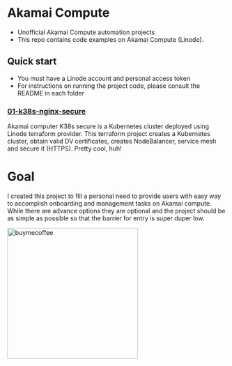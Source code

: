 # Akamai Compute

- Unofficial Akamai Compute automation projects
- This repo contains code examples on Akamai Compute (Linode).

## Quick start

- You must have a Linode account and personal access token
- For instructions on running the project code, please consult the README in each folder

### [01-k38s-nginx-secure](https://github.com/akamai-devops-APJ/akamai_compute/tree/main/01-k38s-nginx-secure#-akamai-compute-k38s-secure)

Akamai computer K38s secure is a Kubernetes cluster deployed using Linode terraform provider. This terraform project creates a Kubernetes cluster, obtain valid DV certificates, creates NodeBalancer, service mesh and secure it (HTTPS). Pretty cool, huh!

# Goal

I created this project to fill a personal need to provide users with easy way to accomplish onboarding and management tasks on Akamai compute. While there are advance options they are optional and the project should be as simple as possible so that the barrier for entry is super duper low.

<img width="300" alt="buymecoffee" src="https://github.com/akamai-devops-APJ/akamai_compute/assets/73431376/8435b2b4-2a70-4237-bbb2-2cf37e62f9c9">
